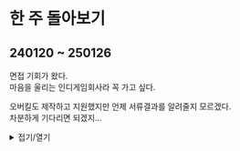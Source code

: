 # 한 주 돌아보기
## 240120 ~ 250126
면접 기회가 왔다.\
마음을 울리는 인디게임회사라 꼭 가고 싶다.

오버킬도 제작하고 지원했지만 언제 서류결과를 알려줄지 모르겠다.\
차분하게 기다리면 되겠지...


<details>
<summary>접기/열기</summary>

[사이트: 레벨디자인 원칙](https://yourlifeguard.co.kr/2024/12/09/%EA%B2%8C%EC%9E%84-%EB%A0%88%EB%B2%A8-%EB%94%94%EC%9E%90%EC%9D%B8%EC%9D%98-%EC%9B%90%EC%B9%99%EA%B3%BC-%EB%B2%A0%EC%8A%A4%ED%8A%B8-%ED%94%84%EB%9E%99%ED%8B%B0%EC%8A%A4-%EC%99%84%EB%B2%BD-%EA%B0%80/?utm_source=chatgpt.com)

[유튜브: 허브 레벨디자인](https://www.youtube.com/watch?v=hHguwARMcY8)

![image](https://github.com/user-attachments/assets/167bd1b4-2d56-4465-8e2d-edf6be95d62f)

</details>

